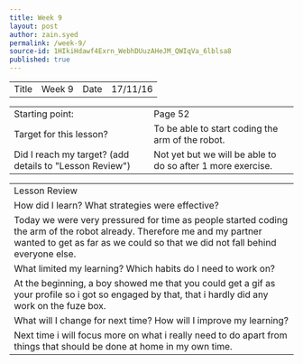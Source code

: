 ```yaml
---
title: Week 9
layout: post
author: zain.syed
permalink: /week-9/
source-id: 1HIkiHdawf4Exrn_WebhDUuzAHeJM_QWIqVa_6lblsa8
published: true
---
```

<table>
  <tr>
    <td>Title</td>
    <td>Week 9</td>
    <td>Date</td>
    <td>17/11/16</td>
  </tr>
</table>


<table>
  <tr>
    <td>Starting point:</td>
    <td>Page 52</td>
  </tr>
  <tr>
    <td>Target for this lesson?</td>
    <td>To be able to start coding the arm of the robot.</td>
  </tr>
  <tr>
    <td>Did I reach my target? 
(add details to "Lesson Review")</td>
    <td>Not yet but we will be able to do so after 1 more exercise.</td>
  </tr>
</table>


<table>
  <tr>
    <td>Lesson Review</td>
  </tr>
  <tr>
    <td>How did I learn? What strategies were effective? </td>
  </tr>
  <tr>
    <td>Today we were very pressured for time as people started coding the arm of the robot already. Therefore me and my partner wanted to get as far as we could so that we did not fall behind everyone else.</td>
  </tr>
  <tr>
    <td>What limited my learning? Which habits do I need to work on? </td>
  </tr>
  <tr>
    <td>At the beginning, a boy showed me that you could get a gif as your profile so i got so engaged by that, that i hardly did any work on the fuze box.</td>
  </tr>
  <tr>
    <td>What will I change for next time? How will I improve my learning?</td>
  </tr>
  <tr>
    <td>Next time i will focus more on what i really need to do apart from things that should be done at home in my own time.</td>
  </tr>
</table>


